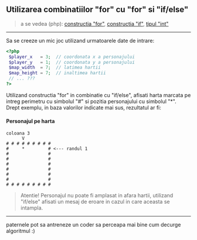 ## Utilizarea combinatiilor "for" cu "for" si "if/else"
> a se vedea (php):
[constructia "for"](http://php.net/manual/ro/control-structures.for.php),
[constructia "if"](http://php.net/manual/ro/control-structures.if.php),
[tipul "int"](http://php.net/manual/ro/language.types.integer.php)

---
Sa se creeze un mic joc utilizand urmatoarele date de intrare:
```php
<?php
 $player_x   = 3;  // coordonata x a personajului
 $player_y   = 1;  // coordonata y a personajului
 $map_width  = 7;  // latimea hartii
 $map_height = 7;  // inaltimea hartii
 // ... ???
?>
```
Utilizand constructia "for" in combinatie cu "if/else", afisati harta marcata
pe intreg perimetru cu simbolul "#" si pozitia personajului cu simbolul "\*".
Drept exemplu, in baza valorilor indicate mai sus, rezultatul ar fi:
#### Personajul pe harta
```
coloana 3
      V
# # # # # # # # #
#     *         # <--- randul 1
#               #
#               #
#               #
#               #
#               #
#               #
# # # # # # # # #
```
> Atentie! Personajul nu poate fi amplasat in afara hartii, utilizand "if/else" afisati un
mesaj de eroare in cazul in care aceasta se intampla.
---
paternele pot sa antreneze un coder sa perceapa mai bine cum decurge algoritmul :)
